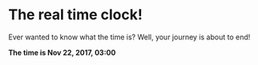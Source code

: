 # The real time clock!

Ever wanted to know what the time is? Well, your journey is about to end!

**The time is Nov 22, 2017, 03:00**